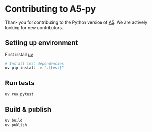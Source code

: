 # Contributing to A5-py

Thank you for contributing to the Python version of [A5](https://a5geo.org). We are actively looking for new contributors.

## Setting up environment

First install [uv](https://docs.astral.sh/uv/)

```bash
# Install test dependencies
uv pip install -e ".[test]"
```

## Run tests

```bash
uv run pytest
```

## Build & publish

```bash
uv build
uv publish
```